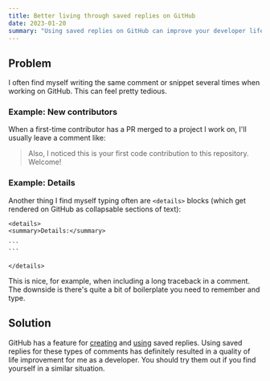 ```yaml
---
title: Better living through saved replies on GitHub
date: 2023-01-20
summary: "Using saved replies on GitHub can improve your developer life"
---
```


## Problem

I often find myself writing the same comment or snippet several times when working on
GitHub. This can feel pretty tedious.

### Example: New contributors

When a first-time contributor has a PR merged to a project I work on,
I'll usually leave a comment like:

> Also, I noticed this is your first code contribution to this repository. Welcome!

### Example: Details

Another thing I find myself typing often are `<details>` blocks (which get rendered
on GitHub as collapsable sections of text):

~~~
<details>
<summary>Details:</summary>

```
```

</details>
~~~

This is nice, for example, when including a long traceback in a comment. The downside is
there's quite a bit of boilerplate you need to remember and type.

## Solution

GitHub has a feature for [creating](https://docs.github.com/en/get-started/writing-on-github/working-with-saved-replies/creating-a-saved-reply)
and [using](https://docs.github.com/en/get-started/writing-on-github/working-with-saved-replies/using-saved-replies)
saved replies. Using saved replies for these types of comments has definitely resulted
in a quality of life improvement for me as a developer. You should try them out if you find
yourself in a similar situation. 
